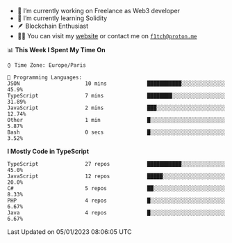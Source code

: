 - 🔭 I’m currently working on Freelance as Web3 developer
- 🌱 I’m currently learning Solidity
- 🪶 Blockchain Enthusiast
- 👨‍💻 You can visit my [website](https://f1tch.xyz) or contact me on [`f1tch@proton.me`](mailto:f1tch@proton.me)

<!--START_SECTION:waka-->
📊 **This Week I Spent My Time On** 

```text
⌚︎ Time Zone: Europe/Paris

💬 Programming Languages: 
JSON                     10 mins             ███████████░░░░░░░░░░░░░░   45.9% 
TypeScript               7 mins              ████████░░░░░░░░░░░░░░░░░   31.89% 
JavaScript               2 mins              ███░░░░░░░░░░░░░░░░░░░░░░   12.74% 
Other                    1 min               █░░░░░░░░░░░░░░░░░░░░░░░░   5.87% 
Bash                     0 secs              █░░░░░░░░░░░░░░░░░░░░░░░░   3.52%

```

**I Mostly Code in TypeScript** 

```text
TypeScript               27 repos            ███████████░░░░░░░░░░░░░░   45.0% 
JavaScript               12 repos            █████░░░░░░░░░░░░░░░░░░░░   20.0% 
C#                       5 repos             ██░░░░░░░░░░░░░░░░░░░░░░░   8.33% 
PHP                      4 repos             █░░░░░░░░░░░░░░░░░░░░░░░░   6.67% 
Java                     4 repos             █░░░░░░░░░░░░░░░░░░░░░░░░   6.67%

```



 Last Updated on 05/01/2023 08:06:05 UTC
<!--END_SECTION:waka-->
